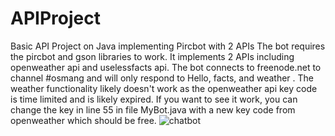 # APIProject
Basic API Project on Java implementing Pircbot with 2 APIs
The bot requires the pircbot and gson libraries to work. It implements 2 APIs including openweather api and uselessfacts api. The bot connects to freenode.net to channel #osmang and will only respond to Hello, facts, and weather <ZIPCODE>. The weather functionality likely doesn't work as the openweather api key code is time limited and is likely expired. If you want to see it work, you can change the key in line 55 in file MyBot.java with a new key code from openweather which should be free.
![chatbot](https://user-images.githubusercontent.com/23423446/138009965-1fb478f6-1e97-4a39-bc34-495db04fef3c.PNG)
